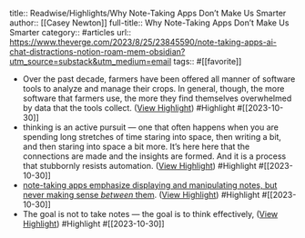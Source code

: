 title:: Readwise/Highlights/Why Note-Taking Apps Don’t Make Us Smarter
author:: [[Casey Newton]]
full-title:: Why Note-Taking Apps Don’t Make Us Smarter
category:: #articles
url:: https://www.theverge.com/2023/8/25/23845590/note-taking-apps-ai-chat-distractions-notion-roam-mem-obsidian?utm_source=substack&utm_medium=email
tags:: #[[favorite]]
- Over the past decade, farmers have been offered all manner of software tools to analyze and manage their crops. In general, though, the more software that farmers use, the more they find themselves overwhelmed by data that the tools collect. ([View Highlight](https://read.readwise.io/read/01hdzta4ebytjn0b8g1xaan3ac)) #Highlight #[[2023-10-30]]
- thinking is an active pursuit — one that often happens when you are spending long stretches of time staring into space, then writing a bit, and then staring into space a bit more. It’s here here that the connections are made and the insights are formed. And it is a process that stubbornly resists automation. ([View Highlight](https://read.readwise.io/read/01hdztdv2ms3s114mz8j7xysa7)) #Highlight #[[2023-10-30]]
- [note-taking apps emphasize displaying and manipulating notes, but never making sense *between* them](https://notes.andymatuschak.org/%C2%A7Note-writing_systems?stackedNotes=zsRuFxYgckGS81tr2eiBAP). ([View Highlight](https://read.readwise.io/read/01hdzte7ngywb834w410dq3jkk)) #Highlight #[[2023-10-30]]
- The goal is not to take notes — the goal is to think effectively, ([View Highlight](https://read.readwise.io/read/01hdztehkxddpb2wxwjsap0dsc)) #Highlight #[[2023-10-30]]